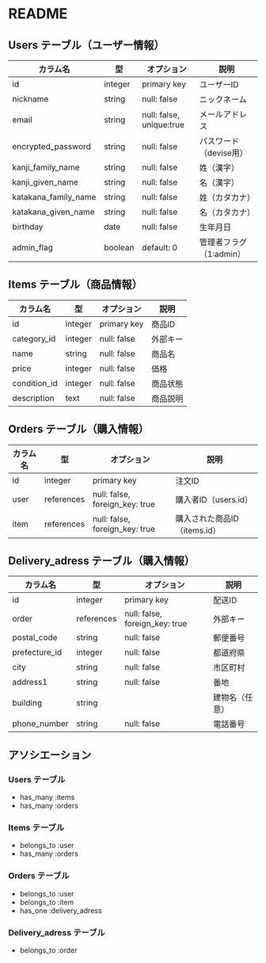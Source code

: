 # README

## Users テーブル（ユーザー情報）
| カラム名                   | 型       | オプション                     | 説明               |
| ---------------------- | ------- | ------------------------- | ---------------- |
| id                     | integer | primary key               | ユーザーID           |
| nickname               | string  | null: false               | ニックネーム           |
| email                  | string  | null: false, unique\:true | メールアドレス          |
| encrypted\_password    | string  | null: false               | パスワード（devise用）   |
| kanji\_family\_name    | string  | null: false               | 姓（漢字）            |
| kanji\_given\_name     | string  | null: false               | 名（漢字）            |
| katakana\_family\_name | string  | null: false               | 姓（カタカナ）          |
| katakana\_given\_name  | string  | null: false               | 名（カタカナ）          |
| birthday               | date    | null: false               | 生年月日             |
| admin\_flag            | boolean | default: 0                | 管理者フラグ（1\:admin） |

## Items テーブル（商品情報）
| カラム名            | 型       | オプション              | 説明              |
| --------------- | ------- | ------------------ | --------------- |
| id              | integer | primary key        | 商品ID            |
| category\_id   | integer | null: false        | 外部キー   |
| name            | string  | null: false        | 商品名             |
| price           | integer | null: false        | 価格              |
| condition\_id  | integer | null: false        | 商品状態    |
| description     | text    | null: false        | 商品説明            |

## Orders テーブル（購入情報）
| カラム名            | 型       | オプション              | 説明                  |
| --------------- | ------- | ------------------ | ------------------- |
| id              | integer | primary key        | 注文ID                |
| user        | references | null: false, foreign_key: true | 購入者ID（users.id）     |
| item        | references | null: false, foreign_key: true | 購入された商品ID（items.id） |


## Delivery_adress テーブル（購入情報）
| カラム名            | 型       | オプション              | 説明                  |
| --------------- | ------- | ------------------ | ------------------- |
| id    | integer | primary key        | 配送ID                |
| order    | references | null: false, foreign_key: true |  外部キー              |
| postal\_code  | string | null: false | 郵便番号          |
| prefecture_id    | integer | null: false | 都道府県 |
| city          | string | null: false | 市区町村          |
| address1      | string | null: false | 番地            |
| building      | string |             | 建物名（任意）       |
| phone\_number | string | null: false | 電話番号          |


## アソシエーション
### Users テーブル
* has_many :items
* has_many :orders

### Items テーブル
* belongs_to :user
* has_many :orders

### Orders テーブル
* belongs_to :user
* belongs_to :item
* has_one :delivery_adress

### Delivery_adress テーブル
* belongs_to :order